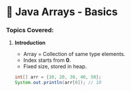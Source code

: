 # 📘 Java Arrays - Basics

### Topics Covered:
1. **Introduction**
   - Array = Collection of same type elements.
   - Index starts from **0**.
   - Fixed size, stored in heap.

   ```java
   int[] arr = {10, 20, 30, 40, 50};
   System.out.println(arr[0]); // 10
